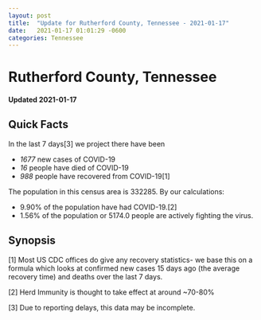 ```yaml
---
layout: post
title:  "Update for Rutherford County, Tennessee - 2021-01-17"
date:   2021-01-17 01:01:29 -0600
categories: Tennessee
---
```


# Rutherford County, Tennessee
#### Updated 2021-01-17

## Quick Facts

In the last 7 days[3] we project there have been
- *1677* new cases of COVID-19
- *16* people have died of COVID-19
- *988* people have recovered from COVID-19[1]

The population in this census area is 332285. By our calculations:
- 9.90% of the population have had COVID-19.[2]
- 1.56% of the population or 5174.0 people are actively fighting the virus.

## Synopsis




[1] Most US CDC offices do give any recovery statistics- we base this on a formula which looks at confirmed new cases
15 days ago (the average recovery time) and deaths over the last 7 days.

[2] Herd Immunity is thought to take effect at around ~70-80%

[3] Due to reporting delays, this data may be incomplete.
 
    